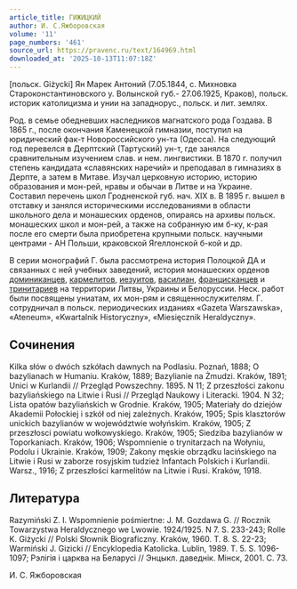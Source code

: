 ```yaml
---
article_title: ГИЖИЦКИЙ
author: И. С.Яжборовская
volume: '11'
page_numbers: '461'
source_url: https://pravenc.ru/text/164969.html
downloaded_at: '2025-10-13T11:07:18Z'
---
```


[польск. Giżycki] Ян Марек Антоний (7.05.1844, с. Михновка Староконстантиновского у. Волынской губ.- 27.06.1925, Краков), польск. историк католицизма и унии на западнорус., польск. и лит. землях.

Род. в семье обедневших наследников магнатского рода Гоздава. В 1865 г., после окончания Каменецкой гимназии, поступил на юридический фак-т Новороссийского ун-та (Одесса). На следующий год перевелся в Дерптский (Тартуский) ун-т, где занялся сравнительным изучением слав. и нем. лингвистики. В 1870 г. получил степень кандидата «славянских наречий» и преподавал в гимназиях в Дерпте, а затем в Митаве. Изучал церковную историю, историю образования и мон-рей, нравы и обычаи в Литве и на Украине. Составил перечень школ Гродненской губ. нач. ХIХ в. В 1895 г. вышел в отставку и занялся историческими исследованиями в области школьного дела и монашеских орденов, опираясь на архивы польск. монашеских школ и мон-рей, а также на собранную им б-ку, к-рая после его смерти была приобретена крупными польск. научными центрами - АН Польши, краковской Ягеллонской б-кой и др.

В серии монографий Г. была рассмотрена история Полоцкой ДА и связанных с ней учебных заведений, история монашеских орденов [доминиканцев](https://pravenc.ru/text/Доминиканцы.html), [кармелитов](https://pravenc.ru/text/кармелитов.html), [иезуитов](https://pravenc.ru/text/иезуитов.html), [василиан](https://pravenc.ru/text/василиан.html), [францисканцев](https://pravenc.ru/text/францисканцы.html) и [тринитариев](https://pravenc.ru/text/Тринитарии.html) на территории Литвы, Украины и Белоруссии. Неск. работ были посвящены униатам, их мон-рям и священнослужителям. Г. сотрудничал в польск. периодических изданиях «Gazeta Warszawska», «Ateneum», «Kwartalnik Historyczny», «Miesięcznik Heraldyczny».

## Сочинения

Kilka słów o dwóch szkółach dawnych na Podlasiu. Poznań, 1888; O bazylianach w Humaniu. Kraków, 1889; Bazylianie na Żmudzi. Kraków, 1891; Unici w Kurlandii // Przegląd Powszechny. 1895. N 11; Z przeszłości zakonu bazyliańskiego na Litwie i Rusi // Przegląd Naukowy i Literacki. 1904. N 32; Lista opatów bazyliańskich w Grodnie. Kraków, 1905; Materiały do dziejów Akademii Połockiej i szkół od niej zależnych. Kraków, 1905; Spis klasztorów unickich bazylianów w województwie wołyńskim. Kraków, 1905; Z przeszłosci powiatu wołkowyskiego. Kraków, 1905; Siedziba bazylianów w Toporkaniach. Kraków, 1906; Wspomnienie o trynitarzach na Wołyniu, Podolu i Ukrainie. Kraków, 1909; Zakony męskie obrządku lacińskiego na Litwie i Rusi w zaborze rosyjskim tudzież Infantach Polskich i Kurlandii. Warsz., 1916; Z przeszłości karmelitów na Litwie i Rusi. Kraków, 1918.

## Литература

Razymiński Z. I. Wspomnienie pośmiertne: J. M. Gozdawa G. // Rocznik Towarzystwa Heraldycznego we Lwowie. 1924/1925. N 7. S. 233-243; Rolle K. Giżycki // Polski Słownik Biograficzny. Kraków, 1960. T. 8. S. 22-23; Warmiński J. Gizicki // Encyklopedia Katolicka. Lublin, 1989. T. 5. S. 1096-1097; Рэлiгiя i царква на Беларусi // Энцыкл. даведнiк. Мiнск, 2001. С. 73.

И. С.  Яжборовская

